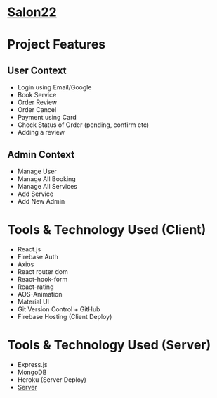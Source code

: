 # [Salon22](https://salon22-c16e1.web.app/)

# Project Features

## User Context

- Login using Email/Google
- Book Service
- Order Review
- Order Cancel
- Payment using Card
- Check Status of Order (pending, confirm etc)
- Adding a review

## Admin Context

- Manage User
- Manage All Booking
- Manage All Services
- Add Service
- Add New Admin

# Tools & Technology Used (Client)

- React.js
- Firebase Auth
- Axios
- React router dom
- React-hook-form
- React-rating
- AOS-Animation
- Material UI
- Git Version Control + GitHub
- Firebase Hosting (Client Deploy)

# Tools & Technology Used (Server)

- Express.js
- MongoDB
- Heroku (Server Deploy)
- [Server](https://homelandproject-bb634.web.app/)

